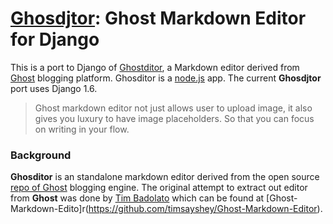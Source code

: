 # [Ghosdjtor](https://github.com/vrruiz/ghosdjtor): Ghost Markdown Editor for Django

This is a port to Django of [Ghostditor](https://github.com/durgesh-priyaranjan/ghosditor/), a Markdown editor derived from [Ghost](https://github.com/tryghost/Ghost) blogging platform. Ghosditor is a [node.js](http://nodejs.org/) app. The current **Ghosdjtor** port uses Django 1.6.

> Ghost markdown editor not just allows user to upload image, it also gives you luxury to have image placeholders. So that you can focus on writing in your flow.

### Background

**Ghosditor** is an standalone markdown editor derived from the open source [repo of Ghost](https://github.com/tryghost/Ghost) blogging engine. The original attempt to extract out editor from **Ghost** was done by [Tim Badolato](https://github.com/timsayshey) which can be found at [Ghost-Markdown-Edito]r(https://github.com/timsayshey/Ghost-Markdown-Editor).
